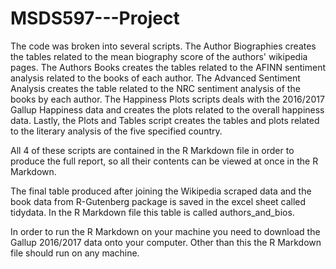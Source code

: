 # MSDS597---Project

The code was broken into several scripts. The Author Biographies creates the tables related to the mean biography score of the authors' wikipedia pages. The Authors Books creates the tables related to the AFINN sentiment analysis related to the books of each author. The Advanced Sentiment Analysis creates the table related to the NRC sentiment analysis of the books by each author. The Happiness Plots scripts deals with the 2016/2017 Gallup Happiness data and creates the plots related to the overall happiness data. Lastly, the Plots and Tables script creates the tables and plots related to the literary analysis of the five specified country.

All 4 of these scripts are contained in the R Markdown file in order to produce the full report, so all their contents can be viewed at once in the R Markdown.

The final table produced after joining the Wikipedia scraped data and the book data from R-Gutenberg package is saved in the excel sheet called tidydata. In the R Markdown file this table is called authors_and_bios.

In order to run the R Markdown on your machine you need to download the Gallup 2016/2017 data onto your computer. Other than this the R Markdown file should run on any machine.
